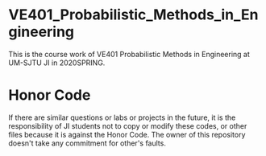 # VE401_Probabilistic_Methods_in_Engineering
This is the course work of VE401 Probabilistic Methods in Engineering at UM-SJTU JI in 2020SPRING.
# Honor Code
If there are similar questions or labs or projects in the future, it is the responsibility of JI students not to copy or modify these codes, or other files because it is against the Honor Code. The owner of this repository doesn't take any commitment for other's faults.
